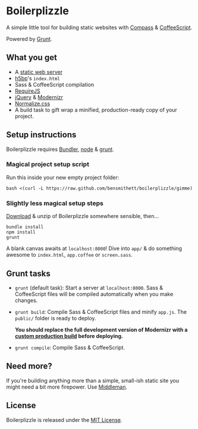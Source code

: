 # Boilerplizzle

A simple little tool for building static websites with [Compass](http://compass-style.org/) & [CoffeeScript](http://coffeescript.org/).

Powered by [Grunt](http://gruntjs.com/).

## What you get
- A [static web server](https://github.com/gruntjs/grunt-contrib-connect)
- [h5bp](http://html5boilerplate.com/)'s `index.html`
- Sass & CoffeeScript compilation
- [RequireJS](http://requirejs.org/)
- [jQuery](http://jquery.com/) & [Modernizr](http://modernizr.com/)
- [Normalize.css](http://necolas.github.com/normalize.css/)
- A build task to gift wrap a minified, production-ready copy of your project.

## Setup instructions

Boilerplizzle requires [Bundler](http://gembundler.com/#getting-started), [node](http://nodejs.org/) & [grunt](http://gruntjs.com/getting-started).

### Magical project setup script

Run this inside your new empty project folder:

```
bash <(curl -L https://raw.github.com/bensmithett/boilerplizzle/gimme)
```

### Slightly less magical setup steps

[Download](https://github.com/bensmithett/boilerplizzle/zipball/master/) & unzip of Boilerplizzle somewhere sensible, then...

```
bundle install
npm install
grunt
```

A blank canvas awaits at `localhost:8000`! Dive into `app/` & do something awesome to `index.html`, `app.coffee` or `screen.sass`.

## Grunt tasks

- `grunt` (default task): Start a server at `localhost:8000`. Sass & CoffeeScript files will be compiled automatically when you make changes.

- `grunt build`: Compile Sass & CoffeeScript files and minify `app.js`. The `public/` folder is ready to deploy.

  **You should replace the full development version of Modernizr with a [custom production build](http://modernizr.com/download/) before deploying.**

- `grunt compile`: Compile Sass & CoffeeScript.

## Need more?
If you're building anything more than a simple, small-ish static site you might need a bit more firepower. Use [Middleman](http://middlemanapp.com/).

## License
Boilerplizzle is released under the [MIT License](http://ben.mit-license.org/).
